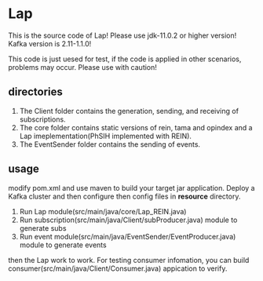 # Lap
This is the source code of Lap!
Please use jdk-11.0.2 or higher version!
Kafka version is 2.11-1.1.0!

This code is just uesed for test, if the code is applied in other scenarios, problems may occur. Please use with caution!

## directories
1. The Client folder contains the generation, sending, and receiving of subscriptions. 
2. The core folder contains static versions of rein, tama and opindex and a Lap imeplementation(PhSIH implemented with REIN). 
3. The EventSender folder contains the sending of events.

## usage
modify pom.xml and use maven to build your target jar application. Deploy a Kafka cluster and then configure then config files in **resource** directory. 
1. Run Lap module(src/main/java/core/Lap_REIN.java) 
2. Run subscription(src/main/java/Client/subProducer.java) module to generate subs
3. Run event module(src/main/java/EventSender/EventProducer.java) module to generate events

then the Lap work to work. For testing consumer infomation, you can build consumer(src/main/java/Client/Consumer.java) appication to verify.